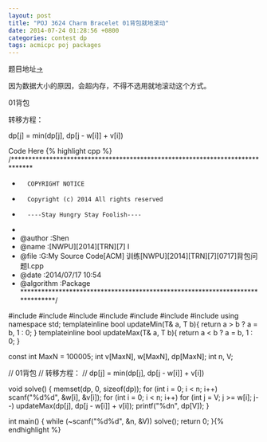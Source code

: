```yaml
---
layout: post
title: "POJ 3624 Charm Bracelet 01背包就地滚动"
date: 2014-07-24 01:28:56 +0800
categories: contest dp
tags: acmicpc poj packages
---
```

题目地址<a title="POJ 3624" href="http://poj.org/problem?id=3624" target="_blank">-></a>

因为数据大小的原因，会超内存，不得不选用就地滚动这个方式。

01背包

转移方程：

dp[j] = min(dp[j], dp[j - w[i]] + v[i])

Code Here
{% highlight cpp %}
/******************************************************************************
*       COPYRIGHT NOTICE
*       Copyright (c) 2014 All rights reserved
*       ----Stay Hungry Stay Foolish----
*
* @author		:Shen
* @name         :[NWPU][2014][TRN][7] I
* @file         :G:My Source Code[ACM] 训练[NWPU][2014][TRN][7][0717]背包问题I.cpp
* @date         :2014/07/17 10:54
* @algorithm    :Package
******************************************************************************/

#include <cmath>
#include <cstdio>
#include <string>
#include <cstring>
#include <iomanip>
#include <iostream>
#include <algorithm>
using namespace std;
template<class T>inline bool updateMin(T& a, T b){ return a > b ? a = b, 1 : 0; }
template<class T>inline bool updateMax(T& a, T b){ return a < b ? a = b, 1 : 0; }

const int MaxN = 100005;
int v[MaxN], w[MaxN], dp[MaxN];
int n, V;

// 01背包
// 转移方程：
// dp[j] = min(dp[j], dp[j - w[i]] + v[i])

void solve()
{
    memset(dp, 0, sizeof(dp));
    for (int i = 0; i < n; i++) scanf("%d%d", &w[i], &v[i]);
    for (int i = 0; i < n; i++)
        for (int j = V; j >= w[i]; j--)
            updateMax(dp[j], dp[j - w[i]] + v[i]);
    printf("%dn", dp[V]);
}

int main()
{
	while (~scanf("%d%d", &n, &V)) solve();
	return 0;
}{% endhighlight %}

